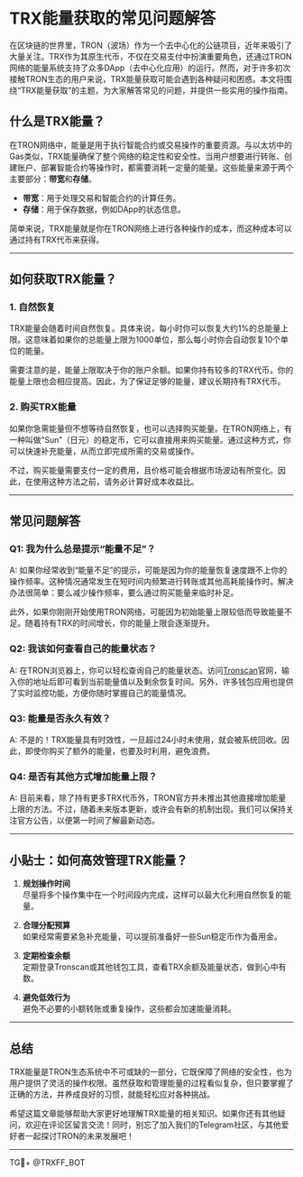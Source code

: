 # TRX能量获取的常见问题解答

在区块链的世界里，TRON（波场）作为一个去中心化的公链项目，近年来吸引了大量关注。TRX作为其原生代币，不仅在交易支付中扮演重要角色，还通过TRON网络的能量系统支持了众多DApp（去中心化应用）的运行。然而，对于许多初次接触TRON生态的用户来说，TRX能量获取可能会遇到各种疑问和困惑。本文将围绕“TRX能量获取”的主题，为大家解答常见的问题，并提供一些实用的操作指南。

## 什么是TRX能量？

在TRON网络中，能量是用于执行智能合约或交易操作的重要资源。与以太坊中的Gas类似，TRX能量确保了整个网络的稳定性和安全性。当用户想要进行转账、创建账户、部署智能合约等操作时，都需要消耗一定量的能量。这些能量来源于两个主要部分：**带宽**和**存储**。

- **带宽**：用于处理交易和智能合约的计算任务。
- **存储**：用于保存数据，例如DApp的状态信息。

简单来说，TRX能量就是你在TRON网络上进行各种操作的成本，而这种成本可以通过持有TRX代币来获得。

---

## 如何获取TRX能量？

### 1. 自然恢复
TRX能量会随着时间自然恢复。具体来说，每小时你可以恢复大约1%的总能量上限。这意味着如果你的总能量上限为1000单位，那么每小时你会自动恢复10个单位的能量。

需要注意的是，能量上限取决于你的账户余额。如果你持有较多的TRX代币，你的能量上限也会相应提高。因此，为了保证足够的能量，建议长期持有TRX代币。

### 2. 购买TRX能量
如果你急需能量但不想等待自然恢复，也可以选择购买能量。在TRON网络上，有一种叫做“Sun”（日元）的稳定币，它可以直接用来购买能量。通过这种方式，你可以快速补充能量，从而立即完成所需的交易或操作。

不过，购买能量需要支付一定的费用，且价格可能会根据市场波动有所变化。因此，在使用这种方法之前，请务必计算好成本收益比。

---

## 常见问题解答

### Q1: 我为什么总是提示“能量不足”？
A: 如果你经常收到“能量不足”的提示，可能是因为你的能量恢复速度跟不上你的操作频率。这种情况通常发生在短时间内频繁进行转账或其他高耗能操作时。解决办法很简单：要么减少操作频率，要么通过购买能量来临时补足。

此外，如果你刚刚开始使用TRON网络，可能因为初始能量上限较低而导致能量不足。随着持有TRX的时间增长，你的能量上限会逐渐提升。

### Q2: 我该如何查看自己的能量状态？
A: 在TRON浏览器上，你可以轻松查询自己的能量状态。访问[Tronscan](https://tronscan.org/)官网，输入你的地址后即可看到当前能量值以及剩余恢复时间。另外，许多钱包应用也提供了实时监控功能，方便你随时掌握自己的能量情况。

### Q3: 能量是否永久有效？
A: 不是的！TRX能量具有时效性，一旦超过24小时未使用，就会被系统回收。因此，即使你购买了额外的能量，也要及时利用，避免浪费。

### Q4: 是否有其他方式增加能量上限？
A: 目前来看，除了持有更多TRX代币外，TRON官方并未推出其他直接增加能量上限的方法。不过，随着未来版本更新，或许会有新的机制出现。我们可以保持关注官方公告，以便第一时间了解最新动态。

---

## 小贴士：如何高效管理TRX能量？

1. **规划操作时间**  
   尽量将多个操作集中在一个时间段内完成，这样可以最大化利用自然恢复的能量。

2. **合理分配预算**  
   如果经常需要紧急补充能量，可以提前准备好一些Sun稳定币作为备用金。

3. **定期检查余额**  
   定期登录Tronscan或其他钱包工具，查看TRX余额及能量状态，做到心中有数。

4. **避免低效行为**  
   避免不必要的小额转账或重复操作，这些都会加速能量消耗。

---

## 总结

TRX能量是TRON生态系统中不可或缺的一部分，它既保障了网络的安全性，也为用户提供了灵活的操作权限。虽然获取和管理能量的过程看似复杂，但只要掌握了正确的方法，并养成良好的习惯，就能轻松应对各种挑战。

希望这篇文章能够帮助大家更好地理解TRX能量的相关知识。如果你还有其他疑问，欢迎在评论区留言交流！同时，别忘了加入我们的Telegram社区，与其他爱好者一起探讨TRON的未来发展吧！

---

TG💪+ @TRXFF_BOT